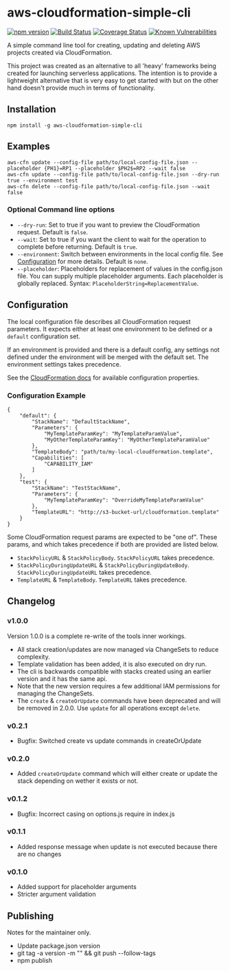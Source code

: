 # aws-cloudformation-simple-cli
[![npm version](https://badge.fury.io/js/aws-cloudformation-simple-cli.svg)](https://badge.fury.io/js/aws-cloudformation-simple-cli)
[![Build Status](https://travis-ci.org/carlnordenfelt/aws-cloudformation-simple-cli.svg?branch=master)](https://travis-ci.org/carlnordenfelt/aws-cloudformation-simple-cli)
[![Coverage Status](https://coveralls.io/repos/github/carlnordenfelt/aws-cloudformation-simple-cli/badge.svg?branch=master)](https://coveralls.io/github/carlnordenfelt/aws-cloudformation-simple-cli?branch=master)
[![Known Vulnerabilities](https://snyk.io/test/github/carlnordenfelt/aws-cloudformation-simple-cli/badge.svg?targetFile=package.json)](https://snyk.io/test/github/carlnordenfelt/aws-cloudformation-simple-cli?targetFile=package.json)

A simple command line tool for creating, updating and deleting AWS projects created via CloudFormation.

This project was created as an alternative to all 'heavy' frameworks being created for launching serverless applications.
The intention is to provide a lightweight alternative that is very easy to get started with but on the other hand doesn't provide much in terms of functionality.

## Installation
    npm install -g aws-cloudformation-simple-cli

## Examples
    aws-cfn update --config-file path/to/local-config-file.json --placeholder {PH1}=RP1 --placeholder $PH2$=RP2 --wait false
    aws-cfn update --config-file path/to/local-config-file.json --dry-run true --environment test
    aws-cfn delete --config-file path/to/local-config-file.json --wait false

### Optional Command line options

* `--dry-run`: Set to true if you want to preview the CloudFormation request. Default is `false`.
* `--wait`: Set to true if you want the client to wait for the operation to complete before returning. Default is `true`.
* `--environment`: Switch between environments in the local config file. See [Configuration](#Configuration) for more details. Default is `none`.
* `--placeholder`: Placeholders for replacement of values in the config.json file. You can supply multiple placeholder arguments. Each placeholder is globally replaced. Syntax: `PlaceholderString=ReplacementValue`.

## Configuration
The local configuration file describes all CloudFormation request parameters.
It expects either at least one environment to be defined or a `default` configuration set.

If an environment is provided and there is a default config, any settings not defined under the environment
will be merged with the default set. The environment settings takes precedence.

See the [CloudFormation docs](https://docs.aws.amazon.com/AWSJavaScriptSDK/latest/AWS/CloudFormation.html#createChangeSet-property) for available configuration properties.

### Configuration Example
    {
        "default": {
            "StackName": "DefaultStackName",
            "Parameters": {
                "MyTemplateParamKey": "MyTemplateParamValue",
                "MyOtherTemplateParamKey": "MyOtherTemplateParamValue"
            },
            "TemplateBody": "path/to/my-local-cloudformation.template",
            "Capabilities": [
                "CAPABILITY_IAM"
            ]
        },
        "test": {
            "StackName": "TestStackName",
            "Parameters": {
                "MyTemplateParamKey": "OverrideMyTemplateParamValue"
            },
            "TemplateURL": "http://s3-bucket-url/cloudformation.template"
        }
    }

Some CloudFormation request params are expected to be "one of".
These params, and which takes precedence if both are provided are listed below.

* `StackPolicyURL` & `StackPolicyBody`. `StackPolicyURL` takes precedence.
* `StackPolicyDuringUpdateURL` & `StackPolicyDuringUpdateBody`. `StackPolicyDuringUpdateURL` takes precedence.
* `TemplateURL` & `TemplateBody`. `TemplateURL` takes precedence.

## Changelog

### v1.0.0
Version 1.0.0 is a complete re-write of the tools inner workings.

* All stack creation/updates are now managed via ChangeSets to reduce complexity.
* Template validation has been added, it is also executed on dry run.
* The cli is backwards compatible with stacks created using an earlier version and it has the same api.
* Note that the new version requires a few additional IAM permissions for managing the ChangeSets.
* The `create` & `createOrUpdate` commands have been deprecated and will be removed in 2.0.0. Use `update` for all operations except `delete`. 

### v0.2.1
* Bugfix: Switched create vs update commands in createOrUpdate

### v0.2.0
* Added `createOrUpdate` command which will either create or update the stack depending on wether it exists or not.

### v0.1.2
* Bugfix: Incorrect casing on options.js require in index.js

### v0.1.1
* Added response message when update is not executed because there are no changes

### v0.1.0
* Added support for placeholder arguments
* Stricter argument validation

## Publishing
Notes for the maintainer only.

* Update package.json version
* git tag -a version -m "" && git push --follow-tags
* npm publish

